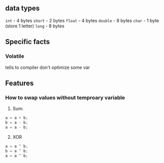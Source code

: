 ## data types
`int` - 4 bytes
`short` - 2 bytes
`float` - 4 bytes
`double` - 8 bytes
`char` - 1 byte (store 1 letter)
`long` - 8 bytes

## Specific facts
### Volatile
tells to compiler don't optimize some var
## Features
### How to swap values without temproary variable
1. Sum:
```C
a = a + b;
b = a - b;
a = a - b;

```
2. XOR
```C
a = a ^ b;
b = a ^ b;
a = a ^ b;
```